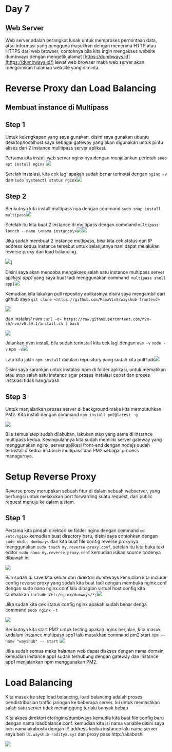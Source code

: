 # Day 7

## Web Server

Web server adalah perangkat lunak untuk memproses permintaan data, atau
informasi yang pengguna masukkan dengan menerima HTTP atau HTTPS dari
web browser, contohnya bila kita ingin mengakses website dumbways dengan
mengetik alamat [https://dumbways.id](https://dumbways.id/) lewat web
browser maka web server akan mengirimkan halaman website yang diminta.

# Reverse Proxy dan Load Balancing

## Membuat instance di Multipass

## Step 1

Untuk kelengkapan yang saya gunakan, disini saya gunakan ubuntu
desktop/localhost saya sebagai gateway yang akan digunakan untuk pintu
akses dari 2 instance mulltipass server aplikasi.

Pertama kita install web server nginx nya dengan menjalankan perintah
`sudo apt install nginx`
![](./images/media/image1.png)

Setelah instalasi, kita cek lagi apakah sudah benar terinstal dengan
`nginx -v` dan `sudo systemctl status
nginx`![](./images/media/image2.png)

## Step 2

Berikutnya kita install multipass nya dengan command `sudo snap install
multipass`![](./images/media/image3.png)

Setelah itu kita buat 2 instance di multipass dengan command `multipass
launch --name \<nama
instance\>`![](./images/media/image4.png)![](./images/media/image5.png)

Jika sudah membuat 2 instance multipass, bisa kita cek status dan IP
address kedua instance tersebut untuk selanjutnya nani dapat melalukan
reverse proxy dan load balancing.

![](./images/media/image6.png){

Disini saya akan mencoba mengakses salah satu instance multipass server
aplikasi *app1* yang saya buat tadi menggunakan command` multipass shell
app1`![](./images/media/image7.png)

Kemudian kita lakukan pull repositoy aplikasinya disini saya mengambil
dari github saya `git clone
<https://github.com/PapaVinS/wayshub-frontend>`

![](./images/media/image8.png)

dan instalasi nvm `curl -o-
https://raw.githubusercontent.com/nvm-sh/nvm/v0.39.1/install.sh | bash`

![](./images/media/image9.png)

Jalankan nvm install, bila sudah terinstall kita cek lagi dengan `nvm -v`
`node -v` `npm
-v`![](./images/media/image10.png)

Lalu kita jalan `npm install` didalam repository yang sudah kita pull
tadi![](./images/media/image11.png)

Disini saya sarankan untuk instalasi npm di folder aplikasi, untuk
mematikan atau stop salah satu instance agar proses instalasi cepat dan
proses instalasi tidak hang/crash

## Step 3

Untuk menjalankan proses server di background maka kita membutuhkan PM2.
Kita install dengan command `npm install pm2@latest -g`

![](./images/media/image12.png)

Bila semua step sudah dilakukan, lakukan step yang sama di instance
multipass kedua. Kesimpulannya kita sudah memiliki server gateway yang
menggunakan nginx, server aplikasi front-end dengan nodejs sudah
terinstall dikedua instance multipass dan PM2 sebagai process
managernya.

# Setup Reverse Proxy

Reverse proxy merupakan sebuah fitur di dalam sebuah webserver, yang
berfungsi untuk melakukan port forwarding suatu request, dari public
request menuju ke dalam sistem.

## Step 1

Pertama kita pindah direktori ke folder nginx dengan command `cd
/etc/nginx` kemudian buat directory baru, disini saya contohkan dengan
`sudo mkdir dumbways` dan kita buat file config reverse proxynya
menggunakan `sudo touch my.reverse-proxy.conf`, setelah itu kita buka text
editor `sudo nano my.reverse-proxy.conf` kemudian isikan source codenya
dibawah ini

![](./images/media/image13.png)

Bila sudah di save kita keluar dari direktori dumbways kemudian kita
include config reverse proxy yang sudah kita buat tadi dengan membuka
nginx.conf dengan sudo nano nginx.conf lalu dibagian virtual host config
kita tambahkan `include
/etc/nginx/dumways/*;`![](./images/media/image14.png)

Jika sudah kita cek status config nginx apakah sudah benar denga command
`sudo nginx -t`

![](./images/media/image15.png)

Berikutnya kita start PM2 untuk testing apakah nginx berjalan, kita
masuk kedalam instance multipass app1 lalu masukkan command pm2 start
`npm --name "wayshub" -- start`
![](./images/media/image16.png)

Jika sudah semua maka halaman web dapat diakses dengan nama domain
kemudian instance app1 sudah terhubung dengan gateway dan instance app1
menjalankan npm menggunakan PM2.

# Load Balancing

Kita masuk ke step load balancing, load balancing adalah proses
pendistribusian traffic jaringan ke beberapa server. Ini untuk
memastikan salah satu server tidak menanggung terlalu banyak beban

Kita akses direktori etc/nginx/dumbways kemudia kita buat file config
baru dengan nama loadbalance.conf. kemudian kita isi nama variable
disini saya beri nama akaboshi dengan IP address kedua instance lalu
nama server saya beri `lb.wayshub-raditya.xyz` dan proxy pass
http://akaboshi

![](./images/media/image17.png)
